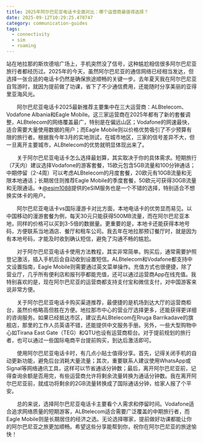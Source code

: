 ```yaml
---
title: 2025年阿尔巴尼亚电话卡全面对比：哪个运营商最值得选择？
date: 2025-09-12T10:29:25.478747
category: communication-guides
tags:
  - connectivity
  - sim
  - roaming
---
```


站在地拉那的斯坎德培广场上，手机突然没了信号，这种尴尬相信很多阿尔巴尼亚旅行者都经历过。2025年的今天，虽然阿尔巴尼亚的通信网络已经相当发达，但选择一张合适的电话卡仍然是确保旅途顺畅的关键一步。去年夏天我在阿尔巴尼亚自驾游时，就因为提前做了功课，省下了不少通信费用，还能随时分享美丽的亚得里亚海风光。

　　阿尔巴尼亚电话卡2025最新推荐主要集中在三大运营商：ALBtelecom、Vodafone Albania和Eagle Mobile。这三家运营商在2025年都有了新的套餐调整，ALBtelecom的网络覆盖最广，特别是在偏远山区；Vodafone的网速最快，适合需要大量使用数据的用户；而Eagle Mobile则以价格优势吸引了不少预算有限的旅行者。根据我今年3月的实地测试，在城市地区，三家的信号差异不大，但一旦离开主要城市，ALBtelecom的优势就明显体现出来了。

　　关于阿尔巴尼亚电话卡怎么选择最划算，其实取决于你的具体需求。短期旅行（7天内）建议选择Vodafone的游客套餐，15欧元包含5GB流量和100分钟通话；中期停留（2-4周）可以考虑ALBtelecom的月度套餐，20欧元有10GB流量和无限本地通话；长期居住则推荐Eagle Mobile的季度套餐，50欧元可获得30GB流量和无限通话。✈[@esim1088](https://t.me/s/esim1088)提供的eSIM服务也是一个不错的选择，特别适合不想换实体卡的用户。

　　阿尔巴尼亚电话卡vs国际漫游卡对比方面，本地电话卡的优势显而易见。以中国移动的漫游套餐为例，每天30元只能获得500MB流量，而在阿尔巴尼亚本地，同样的价格可以买到3-5倍的数据量。更重要的是，本地卡还能获得本地号码，方便联系当地酒店、餐厅和租车公司。我去年在地拉那预订餐厅时，就是因为有本地号码，才能及时收到确认短信，避免了沟通不畅的尴尬。

　　对于阿尔巴尼亚电话卡使用方法教程，其实非常简单。购买后，通常需要护照登记激活，插入手机后会自动收到设置短信。ALBtelecom和Vodafone都支持中文设置指南，Eagle Mobile则需要通过英文菜单操作。充值方式也很便捷，除了营业厅，几乎所有便利店和报刊亭都能充值，还可以通过运营商App在线充值。我特别喜欢的是，现在阿尔巴尼亚的运营商都支持支付宝和微信支付，对中国游客来说非常方便。

　　关于阿尔巴尼亚电话卡购买渠道推荐，最便捷的是机场到达大厅的运营商柜台，虽然价格略高但胜在方便。地拉那市中心的营业厅选择更多，还能获得更详细的咨询服务。如果已经抵达市区，建议去ALBtelecom在Rruga Barrikadave的旗舰店，那里的工作人员英语不错，还能提供中文服务手册。另外，一些大型购物中心如Tirana East Gate（TEG）和QTU也设有运营商柜台。对于提前规划的旅行者，也可以通过一些国际电商平台提前购买，到达后激活即可。

　　使用阿尔巴尼亚电话卡时，有几点小贴士值得分享。首先，记得关闭手机的自动更新功能，避免后台消耗大量流量；其次，重要联系人建议使用WhatsApp或Signal等网络通讯工具，这样可以节省通话分钟数；最后，离开阿尔巴尼亚前，记得查询余额是否用完，有些运营商允许将剩余流量转换为通话分钟数。我在离开阿尔巴尼亚前，就成功将剩余的2GB流量转换成了国际通话分钟，给家人报了个平安。

　　总的来说，选择阿尔巴尼亚电话卡主要看个人需求和停留时间。Vodafone适合追求网络质量的短期游客，ALBtelecom适合需要广泛覆盖的中期旅行者，而Eagle Mobile则是长期居住的经济之选。无论选择哪家，提前做好功课都能让你的阿尔巴尼亚之旅更加顺畅。希望这些分享能帮到你，祝你在阿尔巴尼亚的旅途愉快！